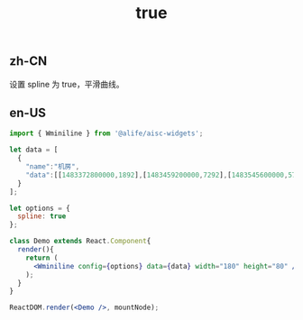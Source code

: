 ﻿---
order: 1
title:
  zh-CN: 平滑曲线
  en-US: Spline
---

## zh-CN

设置 spline 为 true，平滑曲线。

## en-US


````jsx
import { Wminiline } from '@alife/aisc-widgets';

let data = [
  {
    "name":"机房",
    "data":[[1483372800000,1892],[1483459200000,7292],[1483545600000,5714],[1483632000000,5354],[1483718400000,2014],[1483804800000,22],[1483891200000,11023],[1483977600000,5218],[1484064000000,8759],[1484150400000,9981],[1484236800000,4533],[1484323200000,11398],[1484409600000,1064],[1484496000000,6494]]
  }
];

let options = {
  spline: true
};

class Demo extends React.Component{
  render(){
    return (
      <Wminiline config={options} data={data} width="180" height="80" />
    );
  }
}

ReactDOM.render(<Demo />, mountNode);
````
